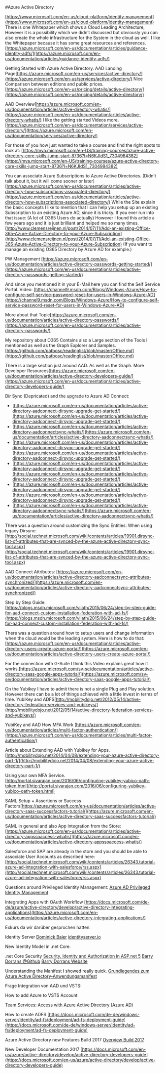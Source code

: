 #Azure Active Directory

[https://www.microsoft.com/en-us/cloud-platform/identity-management](https://www.microsoft.com/en-us/cloud-platform/identity-management)
There is one Whitepaper which shows a Cloud Leading Architecture, However it is a possibility which we didn’t discussed but obviously you can also create the whole infrastructure for the System in the cloud as well. I like the Whitepaper because it has some great resources and references. [https://azure.microsoft.com/en-us/documentation/articles/guidance-identity-adfs/](https://azure.microsoft.com/en-us/documentation/articles/guidance-identity-adfs/)

Getting Started with Azure Active Directory.
AAD Landing Page[https://azure.microsoft.com/en-us/services/active-directory/](https://azure.microsoft.com/en-us/services/active-directory/)
Nice Comparison between editions and public prices. [https://azure.microsoft.com/en-us/pricing/details/active-directory/](https://azure.microsoft.com/en-us/pricing/details/active-directory/)

AAD Overview[https://azure.microsoft.com/en-us/documentation/articles/active-directory-whatis/](https://azure.microsoft.com/en-us/documentation/articles/active-directory-whatis/)
I like the getting started Videos more.[https://azure.microsoft.com/en-us/documentation/services/active-directory/](https://azure.microsoft.com/en-us/documentation/services/active-directory/)

For those of you how just wanted to take a course and find the right spots to look at:
[https://mva.microsoft.com/en-US/training-courses/azure-active-directory-core-skills-jump-start-8736?l=N6KJIdS1_7304984382](https://mva.microsoft.com/en-US/training-courses/azure-active-directory-core-skills-jump-start-8736?l=N6KJIdS1_7304984382)

You can associate Azure Subscriptions to Azure Active Directories. (Didn’t talk about it, but it will come sooner or later)[https://azure.microsoft.com/en-us/documentation/articles/active-directory-how-subscriptions-associated-directory/](https://azure.microsoft.com/en-us/documentation/articles/active-directory-how-subscriptions-associated-directory/)
While the Site explain the basic concepts I like to mention that I can help you setup up an existing Subscription to an existing Azure AD, since it is tricky. If you ever run into that issue: (A lot of O365 Users do actually)
However I found this article a few years ago and it is just brilliant and helped me so many times. [http://www.clemensreijnen.nl/post/2014/07/11/Add-an-existing-Office-365-Azure-Active-Directory-to-your-Azure-Subscription](http://www.clemensreijnen.nl/post/2014/07/11/Add-an-existing-Office-365-Azure-Active-Directory-to-your-Azure-Subscription)
(If you want to manage an existing O365 Directory by Azure AD for example.)

PW Management
[https://azure.microsoft.com/en-us/documentation/articles/active-directory-passwords-getting-started/](https://azure.microsoft.com/en-us/documentation/articles/active-directory-passwords-getting-started/)

And since you mentioned it in your E-Mail here you can find the Self Service Portal.
Video: [https://channel9.msdn.com/Blogs/Windows-Azure/How-to-configure-self-service-password-reset-for-users-in-Windows-Azure-AD](https://channel9.msdn.com/Blogs/Windows-Azure/How-to-configure-self-service-password-reset-for-users-in-Windows-Azure-AD)

More about that Topic[https://azure.microsoft.com/en-us/documentation/articles/active-directory-passwords/](https://azure.microsoft.com/en-us/documentation/articles/active-directory-passwords/)

My repository about O365 Contains also a Large section of the Tools I mentioned as well as the Graph Explorer and Samples.[https://github.com/patbosc/readinglist/blob/master/Office.md](https://github.com/patbosc/readinglist/blob/master/Office.md)

There is a large section just around AAD. As well as the Graph.
More Developer Resources[https://azure.microsoft.com/en-us/documentation/articles/active-directory-developers-guide/](https://azure.microsoft.com/en-us/documentation/articles/active-directory-developers-guide/)

Dir Sync (Depricated) and the upgrade to Azure AD Connect:
- [https://azure.microsoft.com/en-us/documentation/articles/active-directory-aadconnect-dirsync-upgrade-get-started/](https://azure.microsoft.com/en-us/documentation/articles/active-directory-aadconnect-dirsync-upgrade-get-started/)
- [https://azure.microsoft.com/en-us/documentation/articles/active-directory-aadconnectsync-whatis/](https://azure.microsoft.com/en-us/documentation/articles/active-directory-aadconnectsync-whatis/)
- [https://azure.microsoft.com/en-us/documentation/articles/active-directory-aadconnect-dirsync-upgrade-get-started/](https://azure.microsoft.com/en-us/documentation/articles/active-directory-aadconnect-dirsync-upgrade-get-started/)
- [https://azure.microsoft.com/en-us/documentation/articles/active-directory-aadconnect-dirsync-upgrade-get-started/](https://azure.microsoft.com/en-us/documentation/articles/active-directory-aadconnect-dirsync-upgrade-get-started/)
- [https://azure.microsoft.com/en-us/documentation/articles/active-directory-aadconnect-dirsync-upgrade-get-started/](https://azure.microsoft.com/en-us/documentation/articles/active-directory-aadconnect-dirsync-upgrade-get-started/)
- [https://azure.microsoft.com/en-us/documentation/articles/active-directory-aadconnectsync-whatis/](https://azure.microsoft.com/en-us/documentation/articles/active-directory-aadconnectsync-whatis/)

There was a question around customizing the Sync Entities:
When using legacy Dirsync: [http://social.technet.microsoft.com/wiki/contents/articles/19901.dirsync-list-of-attributes-that-are-synced-by-the-azure-active-directory-sync-tool.aspx](http://social.technet.microsoft.com/wiki/contents/articles/19901.dirsync-list-of-attributes-that-are-synced-by-the-azure-active-directory-sync-tool.aspx)

AAD Connect Attributes: [https://azure.microsoft.com/en-us/documentation/articles/active-directory-aadconnectsync-attributes-synchronized/](https://azure.microsoft.com/en-us/documentation/articles/active-directory-aadconnectsync-attributes-synchronized/)

Step by Step Guide: [https://blogs.msdn.microsoft.com/vilath/2015/06/24/step-by-step-guide-for-aad-connect-custom-installation-federation-with-ad-fs/](https://blogs.msdn.microsoft.com/vilath/2015/06/24/step-by-step-guide-for-aad-connect-custom-installation-federation-with-ad-fs/)

There was a question around how to setup users and change information when the cloud would be the leading system. 
Here is how to do that: [https://azure.microsoft.com/en-us/documentation/articles/active-directory-users-create-azure-portal/](https://azure.microsoft.com/en-us/documentation/articles/active-directory-users-create-azure-portal/)

For the connection with G-Suite I think this Video explains great how it works.[https://azure.microsoft.com/sv-se/documentation/articles/active-directory-saas-google-apps-tutorial/](https://azure.microsoft.com/sv-se/documentation/articles/active-directory-saas-google-apps-tutorial/)

On the Yubikey I have to admit there is not a single Plug and Play solution. However there can be a lot of things achieved with a little invest in terms of time. 
YubiKey and ADFS[http://mobilitydojo.net/2012/05/14/active-directory-federation-services-and-yubikeys/](http://mobilitydojo.net/2012/05/14/active-directory-federation-services-and-yubikeys/)

YubiKey and AAD
How MFA Work [https://azure.microsoft.com/en-us/documentation/articles/multi-factor-authentication/](https://azure.microsoft.com/en-us/documentation/articles/multi-factor-authentication/)

Article about Extending AAD with Yubikey for Apps.[http://mobilitydojo.net/2014/04/08/extending-your-azure-active-directory-part-1/](http://mobilitydojo.net/2014/04/08/extending-your-azure-active-directory-part-1/)

Using your own MFA Service.[http://portal.sivarajan.com/2016/06/configuring-yubikey-yubico-oath-token.html](http://portal.sivarajan.com/2016/06/configuring-yubikey-yubico-oath-token.html)

SAML Setup + Assertions or Success Factors[https://azure.microsoft.com/en-us/documentation/articles/active-directory-saas-successfactors-tutorial/](https://azure.microsoft.com/en-us/documentation/articles/active-directory-saas-successfactors-tutorial/)

SAML in general and also App Integration from the Store: [https://azure.microsoft.com/en-us/documentation/articles/active-directory-appssoaccess-whatis/](https://azure.microsoft.com/en-us/documentation/articles/active-directory-appssoaccess-whatis/)


Salesforce and SAP are already in the store and you should be able to associate User Accounts as described here: [http://social.technet.microsoft.com/wiki/contents/articles/26343.tutorial-azure-ad-integration-with-salesforce/rss.aspx](http://social.technet.microsoft.com/wiki/contents/articles/26343.tutorial-azure-ad-integration-with-salesforce/rss.aspx)

Questions around Privileged Identity Management: [Azure AD Privileged Identity Management](http://blogs.microsoft.com/microsoftsecure/2015/07/23/cloud-security-controls-series-azure-ad-privileged-identity-management/)

Integrating Apps with OAuth Workflow
[https://docs.microsoft.com/de-de/azure/active-directory/develop/active-directory-integrating-applications](https://azure.microsoft.com/en-us/documentation/articles/active-directory-integrating-applications/)


Exkurs da wir darüber gesprochen hatten:

Identity Server
[Dominick Baier](https://leastprivilege.com/)
[identityserver.io](http://identityserver.io/)

New Identity Model in .net Core.

.net Core Security
[Security, Identity and Authorization in ASP.net 5](https://vimeo.com/153102690)
[Barry Dorrans @Github](https://github.com/blowdart)
[Barry Dorrans Website](https://idunno.org)

Understanding the Manifest I showed really quick.
[Grundlegendes zum Azure Active Directory-Anwendungsmanifest](https://azure.microsoft.com/en-us/documentation/articles/active-directory-application-manifest/)

Frage Integration von AAD und VSTS:

How to add Azure to VSTS Account

[Team Services: Access with Azure Active Directory (Azure AD)](https://www.visualstudio.com/en-us/docs/setup-admin/team-services/manage-organization-access-for-your-account-vs)

How to create ADFS 
[https://docs.microsoft.com/de-de/windows-server/identity/ad-fs/deployment/ad-fs-deployment-guide](https://docs.microsoft.com/de-de/windows-server/identity/ad-fs/deployment/ad-fs-deployment-guide)

Azure Active Directory new Features Build 2017
[Overview Build 2017](https://blogs.technet.microsoft.com/enterprisemobility/2017/05/10/azure-active-directory-at-microsoft-build-2017/)

New Developer Documentation 2017
[https://docs.microsoft.com/en-us/azure/active-directory/develop/active-directory-developers-guide](https://docs.microsoft.com/en-us/azure/active-directory/develop/active-directory-developers-guide)
